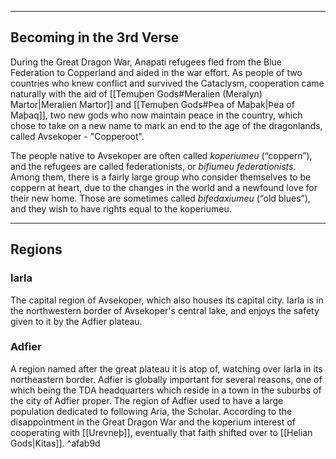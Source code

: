 - - -
## Becoming in the 3rd Verse

During the Great Dragon War, Anapati refugees fled from the Blue Federation to Copperland and aided in the war effort. As people of two countries who knew conflict and survived the Cataclysm, cooperation came naturally with the aid of [[Temuþen Gods#Meralien (Meralyn) Martor|Meralien Martor]] and [[Temuþen Gods#Þea of Maþak|Þea of Maþaq]], two new gods who now maintain peace in the country, which chose to take on a new name to mark an end to the age of the dragonlands, called Avsekoper - "Copperoot".

The people native to Avsekoper are often called _koperiumeu_ (“coppern”), and the refugees are called federationists, or _bifiumeu federationists_. Among them, there is a fairly large group who consider themselves to be coppern at heart, due to the changes in the world and a newfound love for their new home. Those are sometimes called _bifedaxiumeu_ (“old blues”), and they wish to have rights equal to the koperiumeu.
- - -
## Regions

### Iarla

The capital region of Avsekoper, which also houses its capital city. Iarla is in the northwestern border of Avsekoper's central lake, and enjoys the safety given to it by the Adfier plateau.

### Adfier

A region named after the great plateau it is atop of, watching over Iarla in its northeastern border. Adfier is globally important for several reasons, one of which being the TDA headquarters which reside in a town in the suburbs of the city of Adfier proper. The region of Adfier used to have a large population dedicated to following Aria, the Scholar. According to the disappointment in the Great Dragon War and the koperium interest of cooperating with [[Urevneþ]], eventually that faith shifted over to [[Helian Gods|Kitas]]. ^afab9d

